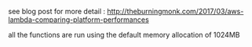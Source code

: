 see blog post for more detail : http://theburningmonk.com/2017/03/aws-lambda-comparing-platform-performances

all the functions are run using the default memory allocation of 1024MB
